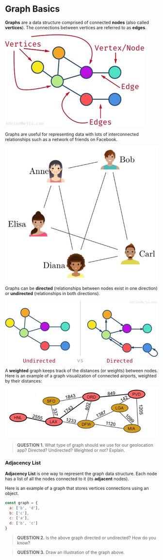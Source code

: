 
# Graph Basics

**Graphs** are a data structure comprised of connected **nodes** (also called **vertices**). The connections between vertices are referred to as **edges**. 

![graph](assets/graph-parts.jpeg)

Graphs are useful for representing data with lots of interconnected relationships such as a network of friends on Facebook.

![graph](assets/simpleGraph.jpeg)

Graphs can be **directed** (relationships between nodes exist in one direction) or **undirected** (relationships in both directions). 

![graph](assets/directed.jpeg)

A **weighted** graph keeps track of the distances (or weights) between nodes. Here is an example of a graph visualization of connected airports, weighted by their distances:

![weighted graph](assets/weighted.jpeg)

> **QUESTION 1.** What type of graph should we use for our geolocation app? Directed? Undirected? Weighted or not? Explain.

### Adjacency List
**Adjacency List** is one way to represent the graph data structure. Each node has a list of all the nodes connected to it (its **adjacent** nodes).

Here is an example of a graph that stores vertices connections using an object.

```javascript
const graph = {
  a: ['b', 'd'],
  b: ['c'],
  c: ['a'],
  d: ['b', 'c']
}
```

> **QUESTION 2.** Is the above graph directed or undirected? How do you know?

> **QUESTION 3.** Draw an illustration of the graph above.
